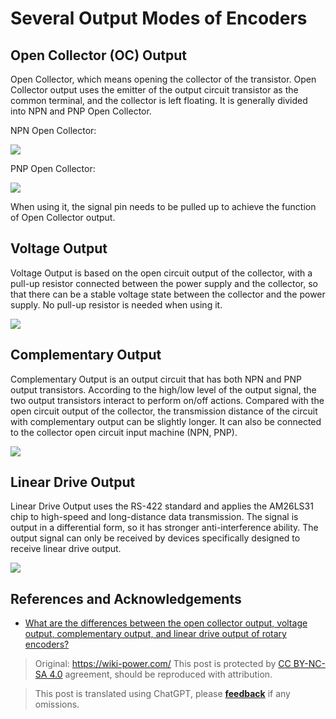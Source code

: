 # Several Output Modes of Encoders

## Open Collector (OC) Output

Open Collector, which means opening the collector of the transistor. Open Collector output uses the emitter of the output circuit transistor as the common terminal, and the collector is left floating. It is generally divided into NPN and PNP Open Collector.

NPN Open Collector:

![](https://media.wiki-power.com/img/20211208154257.png)

PNP Open Collector:

![](https://media.wiki-power.com/img/20211208154320.png)

When using it, the signal pin needs to be pulled up to achieve the function of Open Collector output.

## Voltage Output

Voltage Output is based on the open circuit output of the collector, with a pull-up resistor connected between the power supply and the collector, so that there can be a stable voltage state between the collector and the power supply. No pull-up resistor is needed when using it.

![](https://media.wiki-power.com/img/20211208154330.png)

## Complementary Output

Complementary Output is an output circuit that has both NPN and PNP output transistors. According to the high/low level of the output signal, the two output transistors interact to perform on/off actions. Compared with the open circuit output of the collector, the transmission distance of the circuit with complementary output can be slightly longer. It can also be connected to the collector open circuit input machine (NPN, PNP).

![](https://media.wiki-power.com/img/20211208154343.png)

## Linear Drive Output

Linear Drive Output uses the RS-422 standard and applies the AM26LS31 chip to high-speed and long-distance data transmission. The signal is output in a differential form, so it has stronger anti-interference ability. The output signal can only be received by devices specifically designed to receive linear drive output.

![](https://media.wiki-power.com/img/20211208154352.png)

## References and Acknowledgements

- [What are the differences between the open collector output, voltage output, complementary output, and linear drive output of rotary encoders?](https://blog.csdn.net/xuyaosong/article/details/78351208)

> Original: <https://wiki-power.com/>
> This post is protected by [CC BY-NC-SA 4.0](https://creativecommons.org/licenses/by/4.0/deed.en) agreement, should be reproduced with attribution.

> This post is translated using ChatGPT, please [**feedback**](https://github.com/linyuxuanlin/Wiki_MkDocs/issues/new) if any omissions.
